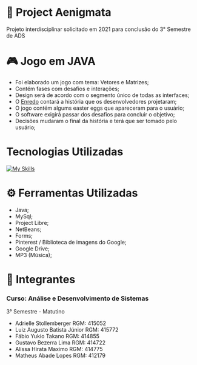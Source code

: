 # 📍 Project Aenigmata
Projeto interdisciplinar solicitado em 2021 para conclusão do 3° Semestre de ADS

# 🎮 Jogo em JAVA

- Foi elaborado um jogo com tema: Vetores e Matrizes;
- Contém fases com desafios e interações;
- Design será de acordo com o segmento único de todas as interfaces;
- O <a href="https://github.com/Adri22K/ProjectAenigmata/blob/da15058441481ba9d307c5018c024acd668538da/Documents/Enredo.pdf"> Enredo</a> contará a história que os desenvolvedores projetaram;
- O jogo contém algums easter eggs que apareceram para o usuário; 
- O software exigirá passar dos desafios para concluir o objetivo; 
- Decisões mudaram o final da história e terá que ser tomado pelo usuário;

<h1> Tecnologias Utilizadas</h1>

[![My Skills](https://skillicons.dev/icons?i=discord,github,java,vscode,eclipse)](https://skillicons.dev)
 </div>
<div>


<h1> ⚙ Ferramentas Utilizadas  </h1>

- Java;
- MySql;
- Project Libre;
- NetBeans;
- Forms;
- Pinterest / Biblioteca de imagens do Google;
- Google Drive; 
- MP3 (Música);


<h1> 👤 Integrantes </h1>
<h3>Curso: Análise e Desenvolvimento de Sistemas </h3>
3° Semestre - Matutino

- Adrielle Stollemberger RGM: 415052
- Luiz Augusto Batista Júnior RGM: 415772
- Fábio Yukio Takano RGM: 414855
- Gustavo Bezerra Lima RGM: 414722
- Alissa Hirata Maximo RGM: 414775
- Matheus Abade Lopes RGM: 412179
